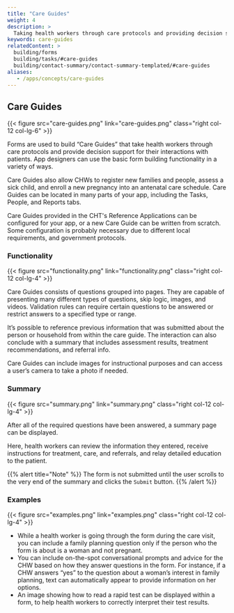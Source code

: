 ```yaml
---
title: "Care Guides"
weight: 4
description: >
  Taking health workers through care protocols and providing decision support
keywords: care-guides
relatedContent: >
  building/forms
  building/tasks/#care-guides
  building/contact-summary/contact-summary-templated/#care-guides
aliases:
   - /apps/concepts/care-guides
---
```


## Care Guides

{{< figure src="care-guides.png" link="care-guides.png" class="right col-12 col-lg-6" >}}

Forms are used to build “Care Guides” that take health workers through care protocols and provide decision support for their interactions with patients. App designers can use the basic form building functionality in a variety of ways. 

Care Guides also allow CHWs to register new families and people, assess a sick child, and enroll a new pregnancy into an antenatal care schedule. Care Guides can be located in many parts of your app, including the Tasks, People, and Reports tabs. 

Care Guides provided in the CHT's Reference Applications can be configured for your app, or a new Care Guide can be written from scratch. Some configuration is probably necessary due to different local requirements, and government protocols.

### Functionality

{{< figure src="functionality.png" link="functionality.png" class="right col-12 col-lg-4" >}}

Care Guides consists of questions grouped into pages. They are capable of presenting many different types of questions, skip logic, images, and videos. Validation rules can require certain questions to be answered or restrict answers to a specified type or range. 

It’s possible to reference previous information that was submitted about the person or household from within the care guide. The interaction can also conclude with a summary that includes assessment results, treatment recommendations, and referral info. 

Care Guides can include images for instructional purposes and can access a user’s camera to take a photo if needed.

### Summary

{{< figure src="summary.png" link="summary.png" class="right col-12 col-lg-4" >}}

After all of the required questions have been answered, a summary page can be displayed. 

Here, health workers can review the information they entered, receive instructions for treatment, care, and referrals, and relay detailed education to the patient.

{{% alert title="Note" %}}
The form is not submitted until the user scrolls to the very end of the summary and clicks the `Submit` button.
{{% /alert %}}

### Examples

{{< figure src="examples.png" link="examples.png" class="right col-12 col-lg-4" >}}

- While a health worker is going through the form during the care visit, you can include a family planning question only if the person who the form is about is a woman and not pregnant.
- You can include on-the-spot conversational prompts and advice for the CHW based on how they answer questions in the form. For instance, if a CHW answers “yes” to the question about a woman’s interest in family planning, text can automatically appear to provide information on her options.
- An image showing how to read a rapid test can be displayed within a form, to help health workers to correctly interpret their test results.
